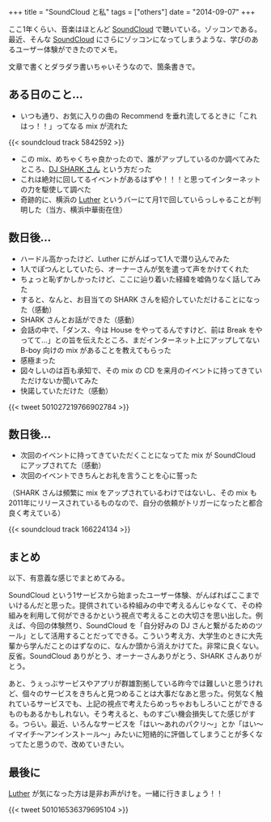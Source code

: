+++
title = "SoundCloud と私"
tags = ["others"]
date = "2014-09-07"
+++

ここ1年くらい、音楽はほとんど [SoundCloud](https://soundcloud.com) で聴いている。ゾッコンである。最近、そんな [SoundCloud](https://soundcloud.com) にさらにゾッコンになってしまうような、学びのあるユーザー体験ができたのでメモ。

<!--more-->

文章で書くとダラダラ書いちゃいそうなので、箇条書きで。

## ある日のこと…

- いつも通り、お気に入りの曲の Recommend を垂れ流してるときに「これはっ！！」ってなる mix が流れた

{{< soundcloud track 5842592 >}}

- この mix、めちゃくちゃ良かったので、誰がアップしているのか調べてみたところ、[DJ SHARK さん](https://soundcloud.com/dj-sharkjapan) という方だった
- これは絶対に回してるイベントがあるはずや！！！と思ってインターネットの力を駆使して調べた
- 奇跡的に、横浜の [Luther](http://www.luther-yokohama.jp) というバーにて月1で回していらっしゃることが判明した（当方、横浜中華街在住）

## 数日後…

- ハードル高かったけど、Luther にがんばって1人で潜り込んでみた
- 1人でぽつんとしていたら、オーナーさんが気を遣って声をかけてくれた
- ちょっと恥ずかしかったけど、ここに辿り着いた経緯を嘘偽りなく話してみた
- すると、なんと、お目当ての SHARK さんを紹介していただけることになった（感動）
- SHARK さんとお話ができた（感動）
- 会話の中で、「ダンス、今は House をやってるんですけど、前は Break をやってて…」との旨を伝えたところ、まだインターネット上にアップしてない B-boy 向けの mix があることを教えてもらった
- 感極まった
- 図々しいのは百も承知で、その mix の CD を来月のイベントに持ってきていただけないか聞いてみた
- 快諾していただけた（感動）

{{< tweet 501027219766902784 >}}

## 数日後…

- 次回のイベントに持ってきていただくことになってた mix が SoundCloud にアップされてた（感動）
- 次回のイベントできちんとお礼を言うことを心に誓った

（SHARK さんは頻繁に mix をアップされているわけではないし、その mix も2011年にリリースされているものなので、自分の依頼がトリガーになったと都合良く考えている）

{{< soundcloud track 166224134 >}}

## まとめ

以下、有意義な感じでまとめてみる。

SoundCloud という1サービスから始まったユーザー体験、がんばればここまでいけるんだと思った。提供されている枠組みの中で考えるんじゃなくて、その枠組みを利用して何ができるかという視点で考えることの大切さを思い出した。例えば、今回の体験然り、SoundCloud を「自分好みの DJ さんと繋がるためのツール」として活用することだってできる。こういう考え方、大学生のときに大先輩から学んだことのはずなのに、なんか頭から消えかけてた。非常に良くない。反省。SoundCloud ありがとう、オーナーさんありがとう、SHARK さんありがとう。

あと、うぇっぶサービスやアプリが群雄割拠している昨今では難しいと思うけれど、個々のサービスをきちんと見つめることは大事だなあと思った。何気なく触れているサービスでも、上記の視点で考えたらめっちゃおもしろいことができるものもあるかもしれない。そう考えると、ものすごい機会損失してた感じがする。つらい。最近、いろんなサービスを「はい〜あれのパクリ〜」とか「はい〜イマイチ〜アンインストール〜」みたいに短絡的に評価してしまうことが多くなってたと思うので、改めていきたい。

## 最後に

[Luther](http://www.luther-yokohama.jp) が気になった方は是非お声がけを。一緒に行きましょう！！

{{< tweet 501016536379695104 >}}
